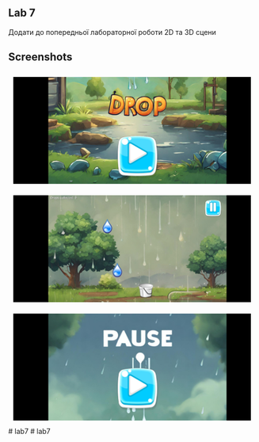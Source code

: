 ## Lab 7

Додати до попередньої лабораторної роботи 2D та 3D сцени

## Screenshots

[<img src="/readme/1.jpg" width="480" height="216" hspace="10" vspace="10" alignment="left">](/readme/1.jpg)
[<img src="/readme/2.jpg" width="480" height="216" hspace="10" vspace="10" alignment="left">](/readme/2.jpg)
[<img src="/readme/3.jpg" width="480" height="216" hspace="10" vspace="10" alignment="left">](/readme/3.jpg)
#   l a b 7 
 
 #   l a b 7 
 
 
